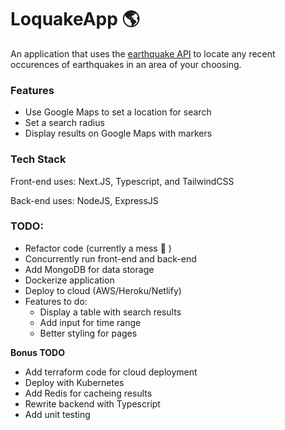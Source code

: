 # LoquakeApp 🌎
An application that uses the [earthquake API](http://earthquake.usgs.gov) to locate any recent occurences of earthquakes in an area of your choosing.

### Features
- Use Google Maps to set a location for search
- Set a search radius
- Display results on Google Maps with markers


### Tech Stack
Front-end uses: Next.JS, Typescript, and TailwindCSS

Back-end uses: NodeJS, ExpressJS

### TODO:
- Refactor code (currently a mess 🙁 )
- Concurrently run front-end and back-end
- Add MongoDB for data storage
- Dockerize application
- Deploy to cloud (AWS/Heroku/Netlify)
- Features to do:
  - Display a table with search results
  - Add input for time range
  - Better styling for pages

**Bonus TODO**
- Add terraform code for cloud deployment
- Deploy with Kubernetes
- Add Redis for cacheing results
- Rewrite backend with Typescript
- Add unit testing